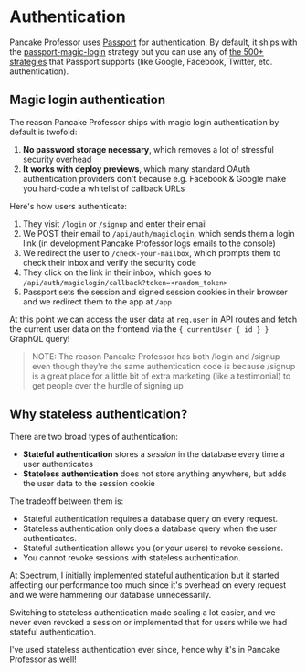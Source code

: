 # Authentication

Pancake Professor uses [Passport](https://passportjs.org) for authentication. By default, it ships with the [passport-magic-login](https://github.com/mxstbr/passport-magic-login) strategy but you can use any of [the 500+ strategies](http://www.passportjs.org/packages/) that Passport supports (like Google, Facebook, Twitter, etc. authentication).

## Magic login authentication

The reason Pancake Professor ships with magic login authentication by default is twofold:

1. **No password storage necessary**, which removes a lot of stressful security overhead
2. **It works with deploy previews**, which many standard OAuth authentication providers don't because e.g. Facebook & Google make you hard-code a whitelist of callback URLs

Here's how users authenticate:

1. They visit `/login` or `/signup` and enter their email
2. We POST their email to `/api/auth/magiclogin`, which sends them a login link (in development Pancake Professor logs emails to the console)
3. We redirect the user to `/check-your-mailbox`, which prompts them to check their inbox and verify the security code
4. They click on the link in their inbox, which goes to `/api/auth/magiclogin/callback?token=<random_token>`
5. Passport sets the session and signed session cookies in their browser and we redirect them to the app at `/app`

At this point we can access the user data at `req.user` in API routes and fetch the current user data on the frontend via the `{ currentUser { id } }` GraphQL query!

> NOTE: The reason Pancake Professor has both /login and /signup even though they're the same authentication code is because /signup is a great place for a little bit of extra marketing (like a testimonial) to get people over the hurdle of signing up

## Why stateless authentication?

There are two broad types of authentication:

- **Stateful authentication** stores a _session_ in the database every time a user authenticates
- **Stateless authentication** does not store anything anywhere, but adds the user data to the session cookie

The tradeoff between them is:

- Stateful authentication requires a database query on every request.
- Stateless authentication only does a database query when the user authenticates.
- Stateful authentication allows you (or your users) to revoke sessions.
- You cannot revoke sessions with stateless authentication.

At Spectrum, I initially implemented stateful authentication but it started affecting our performance too much since it's overhead on every request and we were hammering our database unnecessarily.

Switching to stateless authentication made scaling a lot easier, and we never even revoked a session or implemented that for users while we had stateful authentication.

I've used stateless authentication ever since, hence why it's in Pancake Professor as well!
